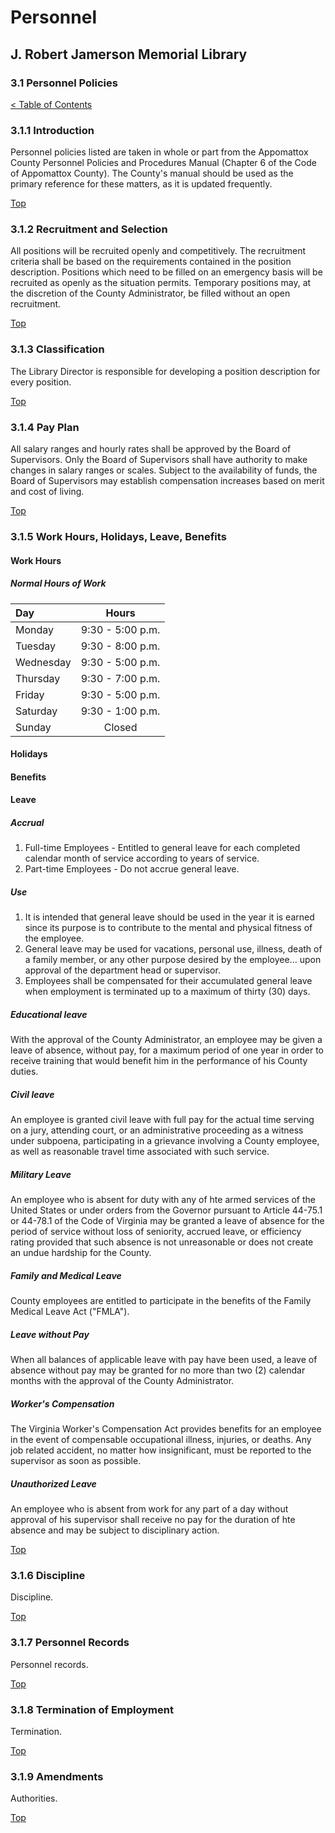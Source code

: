 [0]: ../README.md
[3.1]: personnel-policies.md

# Personnel
## J. Robert Jamerson Memorial Library
### 3.1 Personnel Policies
[< Table of Contents][0]

### 3.1.1 Introduction
Personnel policies listed are taken in whole or part from the Appomattox County Personnel Policies and Procedures Manual (Chapter 6 of the Code of Appomattox County). The County's manual should be used as the primary reference for these matters, as it is updated frequently. 

[Top][3.1]

### 3.1.2 Recruitment and Selection
All positions will be recruited openly and competitively. The recruitment criteria shall be based on the requirements contained in the position description. Positions which need to be filled on an emergency basis will be recruited as openly as the situation permits. Temporary positions may, at the discretion of the County Administrator, be filled without an open recruitment.

[Top][3.1]

### 3.1.3 Classification
The Library Director is responsible for developing a position description for every position.

[Top][3.1]

### 3.1.4 Pay Plan
All salary ranges and hourly rates shall be approved by the Board of Supervisors. Only the Board of Supervisors shall have authority to make changes in salary ranges or scales. Subject to the availability of funds, the Board of Supervisors may establish compensation increases based on merit and cost of living.

[Top][3.1]

### 3.1.5 Work Hours, Holidays, Leave, Benefits

#### Work Hours

##### Normal Hours of Work
| Day       | Hours
|:--------- |:----------------:|
| Monday    | 9:30 - 5:00 p.m. |
| Tuesday   | 9:30 - 8:00 p.m. |
| Wednesday | 9:30 - 5:00 p.m. |
| Thursday  | 9:30 - 7:00 p.m. |
| Friday    | 9:30 - 5:00 p.m. |
| Saturday  | 9:30 - 1:00 p.m. |
| Sunday    | Closed           |

#### Holidays

#### Benefits

#### Leave

##### Accrual
1. Full-time Employees - Entitled to general leave for each completed calendar month of service according to years of service.
2. Part-time Employees - Do not accrue general leave.

##### Use
1. It is intended that general leave should be used in the year it is earned since its purpose is to contribute to the mental and physical fitness of the employee.
2. General leave may be used for vacations, personal use, illness, death of a family member, or any other purpose desired by the employee... upon approval of the department head or supervisor.
3. Employees shall be compensated for their accumulated general leave when employment is terminated up to a maximum of thirty (30) days.

##### Educational leave
With the approval of the County Administrator, an employee may be given a leave of absence, without pay, for a maximum period of one year in order to receive training that would benefit him in the performance of his County duties.

##### Civil leave
An employee is granted civil leave with full pay for the actual time serving on a jury, attending court, or an administrative proceeding as a witness under subpoena, participating in a grievance involving a County employee, as well as reasonable travel time associated with such service.

##### Military Leave
An employee who is absent for duty with any of hte armed services of the United States or under orders from the Governor pursuant to Article 44-75.1 or 44-78.1 of the Code of Virginia may be granted a leave of absence for the period of service without loss of seniority, accrued leave, or efficiency rating provided that such absence is not unreasonable or does not create an undue hardship for the County.

##### Family and Medical Leave
County employees are entitled to participate in the benefits of the Family Medical Leave Act ("FMLA").

##### Leave without Pay
When all balances of applicable leave with pay have been used, a leave of absence without pay may be granted for no more than two (2) calendar months with the approval of the County Administrator.

##### Worker's Compensation
The Virginia Worker's Compensation Act provides benefits for an employee in the event of compensable occupational illness, injuries, or deaths. Any job related accident, no matter how insignificant, must be reported to the supervisor as soon as possible.

##### Unauthorized Leave
An employee who is absent from work for any part of a day without approval of his supervisor shall receive no pay for the duration of hte absence and may be subject to disciplinary action.

[Top][3.1]

### 3.1.6 Discipline
Discipline.

[Top][3.1]

### 3.1.7 Personnel Records
Personnel records.

[Top][3.1]

### 3.1.8 Termination of Employment
Termination.

[Top][3.1]

### 3.1.9 Amendments
Authorities.

[Top][3.1]